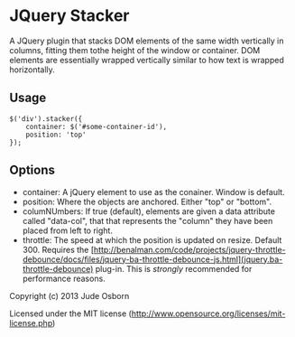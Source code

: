 JQuery Stacker
==============

A JQuery plugin that stacks DOM elements of the same width vertically in columns, fitting them tothe height of the window or container. DOM elements are essentially wrapped vertically similar to how text is wrapped horizontally.


Usage
-----

 	$('div').stacker({
 		container: $('#some-container-id'),
 		position: 'top'
	});

Options
-------

 *  container: A jQuery element to use as the conainer. Window is default.
 *  position: Where the objects are anchored. Either "top" or "bottom".
 *  columNUmbers: If true (default), elements are given a data attribute called "data-col", that that represents the "column" they have been placed from left to right.
 *  throttle: The speed at which the position is updated on resize. Default 300. Requires the [http://benalman.com/code/projects/jquery-throttle-debounce/docs/files/jquery-ba-throttle-debounce-js.html](jquery.ba-throttle-debounce) plug-in. This is *strongly* recommended for performance reasons.


Copyright (c) 2013 Jude Osborn

Licensed under the MIT license (http://www.opensource.org/licenses/mit-license.php)
